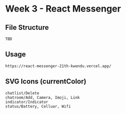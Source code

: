 # Week 3 - React Messenger

## File Structure

    TBD

## Usage

    https://react-messenger-21th-kwondu.vercel.app/

## SVG Icons (currentColor)

    chatlist/Delete
    chatroom/Add, Camera, Imoji, Link
    indicator/Indicator
    status/Battery, Celluar, Wifi
